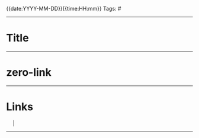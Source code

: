 {{date:YYYY-MM-DD}}{{time:HH:mm}}
Tags: #

---
# Title



---
# zero-link


---
# Links
 &emsp; | &emsp; 


---